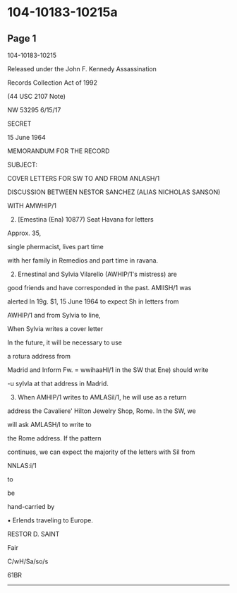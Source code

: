 # 104-10183-10215a

## Page 1

104-10183-10215

Released under the John F. Kennedy Assassination

Records Collection Act of 1992

(44 USC 2107 Note)

NW 53295 6/15/17

SECRET

15 June 1964

MEMORANDUM FOR THE RECORD

SUBJECT:

COVER LETTERS FOR SW TO AND FROM ANLASH/1

DISCUSSION BETWEEN NESTOR SANCHEZ (ALIAS NICHOLAS SANSON)

WITH AMWHIP/1

2. [Emestina (Ena) 10877) Seat Havana for letters

Approx. 35,

single phermacist, lives part time

with her family in Remedios and part time in ravana.

2. Ernestinal and Sylvia Vilarello (AWHIP/1's mistress) are

good friends and have corresponded in the past. AMIISH/1 was

alerted In 19g. $1, 15 June 1964 to expect Sh in letters from

AWHIP/1 and from Sylvia to line,

When Sylvia writes a cover letter

In the future, it will be necessary to use

a rotura address from

Madrid and Inform Fw. = wwihaaHl/1 in the SW that Ene) should write

-u sylvla at that address in Madrid.

3. When AMHIP/1 writes to AMLASil/1, he will use as a return

address the Cavaliere' Hilton Jewelry Shop, Rome. In the SW, we

will ask AMLASH/l to write to

the Rome address. If the pattern

continues, we can expect the majority of the letters with Sil from

NNLAS:i/1

to

be

hand-carried by

• Erlends traveling to Europe.

RESTOR D. SAINT

Fair

C/wH/Sa/so/s

61BR

---

